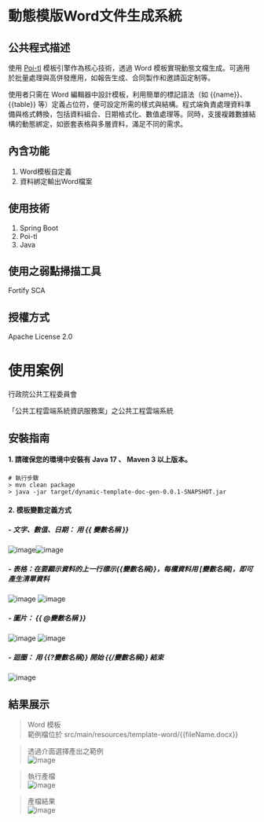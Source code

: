 # 動態模版Word文件生成系統



## 公共程式描述

使用 [Poi-tl](https://deepoove.com/poi-tl/) 模板引擎作為核心技術，透過 Word 模板實現動態文檔生成。可適用於批量處理與高併發應用，如報告生成、合同製作和邀請函定制等。

使用者只需在 Word 編輯器中設計模板，利用簡單的標記語法（如 {{name}}、{{table}} 等）定義占位符，便可設定所需的樣式與結構。程式端負責處理資料準備與格式轉換，包括資料組合、日期格式化、數值處理等。同時，支援複雜數據結構的動態綁定，如嵌套表格與多層資料，滿足不同的需求。


## 內含功能

1. Word模板自定義
2. 資料綁定輸出Word檔案

## 使用技術

1. Spring Boot
2. Poi-tl
3. Java

## 使用之弱點掃描工具
Fortify SCA

## 授權方式

Apache License 2.0

# 使用案例

行政院公共工程委員會

「公共工程雲端系統資訊服務案」之公共工程雲端系統

## 安裝指南
#### 1. 請確保您的環境中安裝有 Java 17 、 Maven 3 以上版本。

```
# 執行步驟
> mvn clean package
> java -jar target/dynamic-template-doc-gen-0.0.1-SNAPSHOT.jar
```

#### 2. 模板變數定義方式
##### - 文字、數值、日期： 用 {{ 變數名稱 }}
  ![image](demo/0102.png)![image](demo/0101.png)

##### - 表格：在要顯示資料的上一行標示{{變數名稱}}，每欄資料用 [變數名稱]，即可產生清單資料
![image](demo/0201.png) ![image](demo/0202.png)

##### - 圖片：  {{ @變數名稱 }}
![image](demo/0301.png) ![image](demo/0302.png)

##### - 迴圈： 用 {{?變數名稱}} 開始 {{/變數名稱}} 結束
![image](demo/3.jpg)
    

## 結果展示

> Word 模板<br/>
> 範例檔位於 src/main/resources/template-word/{{fileName.docx}}<br/>

> 透過介面選擇產出之範例<br/>
![image](demo/1.jpg)

> 執行產檔<br/>
![image](demo/2.jpg)

> 產檔結果<br/>
![image](demo/4.jpg)
